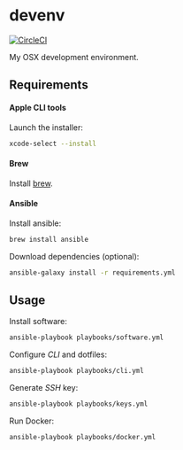 # devenv

[![CircleCI](https://dl.circleci.com/status-badge/img/gh/lakiboy/devenv/tree/master.svg?style=svg)](https://dl.circleci.com/status-badge/redirect/gh/lakiboy/devenv/tree/master)

My OSX development environment.

## Requirements

#### Apple CLI tools

Launch the installer:

```bash
xcode-select --install
```

#### Brew

Install [brew](http://brew.sh).

#### Ansible

Install ansible:

```bash
brew install ansible
```

Download dependencies (optional):

```bash
ansible-galaxy install -r requirements.yml
```

## Usage

Install software:

```bash
ansible-playbook playbooks/software.yml
```

Configure _CLI_ and dotfiles:

```bash
ansible-playbook playbooks/cli.yml
```

Generate _SSH_ key:

```bash
ansible-playbook playbooks/keys.yml
```

Run Docker:

```bash
ansible-playbook playbooks/docker.yml
```
